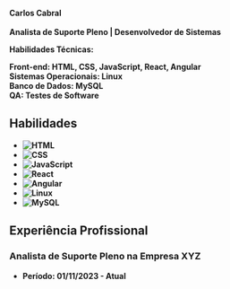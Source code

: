 <b>Carlos Cabral</br><br>
Analista de Suporte Pleno | Desenvolvedor de Sistemas

Habilidades Técnicas:

Front-end: HTML, CSS, JavaScript, React, Angular<br>
Sistemas Operacionais: Linux<br>
Banco de Dados: MySQL<br>
QA: Testes de Software<br>

## Habilidades
- ![HTML](https://img.shields.io/badge/-HTML-orange?style=for-the-badge&logo=html5&logoColor=white)
- ![CSS](https://img.shields.io/badge/-CSS-blue?style=for-the-badge&logo=css3&logoColor=white)
- ![JavaScript](https://img.shields.io/badge/-JavaScript-yellow?style=for-the-badge&logo=javascript&logoColor=white)
- ![React](https://img.shields.io/badge/-React-blueviolet?style=for-the-badge&logo=react&logoColor=white)
- ![Angular](https://img.shields.io/badge/-Angular-red?style=for-the-badge&logo=angular&logoColor=white)
- ![Linux](https://img.shields.io/badge/-Linux-lightgrey?style=for-the-badge&logo=linux&logoColor=white)
- ![MySQL](https://img.shields.io/badge/-MySQL-blue?style=for-the-badge&logo=mysql&logoColor=white)

## Experiência Profissional

### Analista de Suporte Pleno na Empresa XYZ
- Período: 01/11/2023 - Atual
